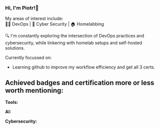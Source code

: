 ### Hi, I'm Piotr!👋

My areas of interest include:  
👨‍💻 DevOps | 🔐 Cyber Security | 🏠 Homelabbing
  
🔍 I'm constantly exploring the intersection of DevOps practices and cybersecurity, while tinkering with homelab setups and self-hosted solutions.
 
 Currently focussed on:

- Learning github to improve my workflow efficiency and get all 3 certs.

Achieved badges and certification more or less worth mentioning:
----

**Tools:**
  
**AI:**
  
**Cybersecurity:**
  
